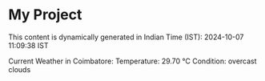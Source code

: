 # My Project

This content is dynamically generated in Indian Time (IST): 2024-10-07 11:09:38 IST


Current Weather in Coimbatore:
Temperature: 29.70 °C
Condition: overcast clouds
